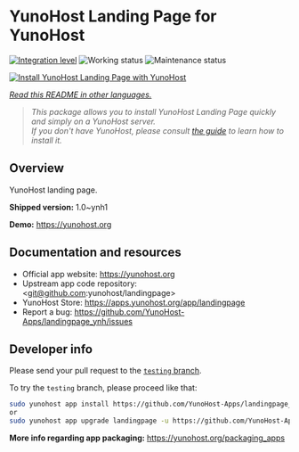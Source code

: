 <!--
N.B.: This README was automatically generated by <https://github.com/YunoHost/apps/tree/master/tools/readme_generator>
It shall NOT be edited by hand.
-->

# YunoHost Landing Page for YunoHost

[![Integration level](https://dash.yunohost.org/integration/landingpage.svg)](https://ci-apps.yunohost.org/ci/apps/landingpage/) ![Working status](https://ci-apps.yunohost.org/ci/badges/landingpage.status.svg) ![Maintenance status](https://ci-apps.yunohost.org/ci/badges/landingpage.maintain.svg)

[![Install YunoHost Landing Page with YunoHost](https://install-app.yunohost.org/install-with-yunohost.svg)](https://install-app.yunohost.org/?app=landingpage)

*[Read this README in other languages.](./ALL_README.md)*

> *This package allows you to install YunoHost Landing Page quickly and simply on a YunoHost server.*  
> *If you don't have YunoHost, please consult [the guide](https://yunohost.org/install) to learn how to install it.*

## Overview

YunoHost landing page.

**Shipped version:** 1.0~ynh1

**Demo:** <https://yunohost.org>
## Documentation and resources

- Official app website: <https://yunohost.org>
- Upstream app code repository: <git@github.com:yunohost/landingpage>
- YunoHost Store: <https://apps.yunohost.org/app/landingpage>
- Report a bug: <https://github.com/YunoHost-Apps/landingpage_ynh/issues>

## Developer info

Please send your pull request to the [`testing` branch](https://github.com/YunoHost-Apps/landingpage_ynh/tree/testing).

To try the `testing` branch, please proceed like that:

```bash
sudo yunohost app install https://github.com/YunoHost-Apps/landingpage_ynh/tree/testing --debug
or
sudo yunohost app upgrade landingpage -u https://github.com/YunoHost-Apps/landingpage_ynh/tree/testing --debug
```

**More info regarding app packaging:** <https://yunohost.org/packaging_apps>
